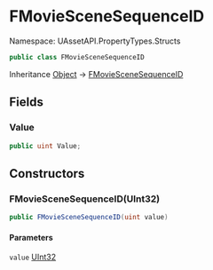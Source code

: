 # FMovieSceneSequenceID

Namespace: UAssetAPI.PropertyTypes.Structs

```csharp
public class FMovieSceneSequenceID
```

Inheritance [Object](https://docs.microsoft.com/en-us/dotnet/api/system.object) → [FMovieSceneSequenceID](./uassetapi.propertytypes.structs.fmoviescenesequenceid.md)

## Fields

### **Value**

```csharp
public uint Value;
```

## Constructors

### **FMovieSceneSequenceID(UInt32)**

```csharp
public FMovieSceneSequenceID(uint value)
```

#### Parameters

`value` [UInt32](https://docs.microsoft.com/en-us/dotnet/api/system.uint32)<br>
